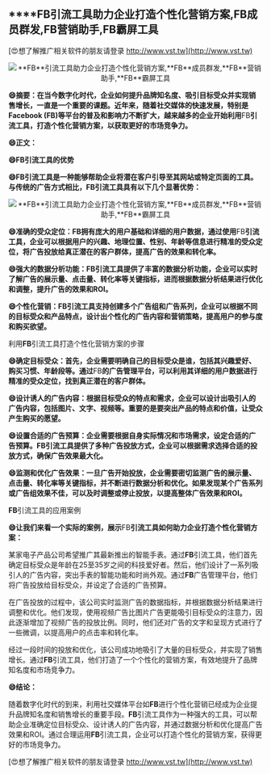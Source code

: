 ## ****FB**引流工具助力企业打造个性化营销方案,**FB**成员群发,**FB**营销助手,**FB**霸屏工具**

[😍想了解推广相关软件的朋友请登录 http://www.vst.tw](http://www.vst.tw)

 <center><img src="https://vst.tw/MP4/tuiguang/png/0.png" alt="**FB**引流工具助力企业打造个性化营销方案,**FB**成员群发,**FB**营销助手,**FB**霸屏工具"></center>

**😄摘要：在当今数字化时代，企业如何提升品牌知名度、吸引目标受众并实现销售增长，一直是一个重要的课题。近年来，随着社交媒体的快速发展，特别是Facebook (**FB**)等平台的普及和影响力不断扩大，越来越多的企业开始利用**FB**引流工具，打造个性化营销方案，以获取更好的市场竞争力。**

**😄正文：**

**😄**FB**引流工具的优势**

**😄**FB**引流工具是一种能够帮助企业将潜在客户引导至其网站或特定页面的工具。与传统的广告方式相比，**FB**引流工具具有以下几个显著优势：**

 <center><img src="https://vst.tw/MP4/tuiguang/png/3.png" alt="**FB**引流工具助力企业打造个性化营销方案,**FB**成员群发,**FB**营销助手,**FB**霸屏工具"></center>

**😄准确的受众定位：**FB**拥有庞大的用户基础和详细的用户数据，通过使用**FB**引流工具，企业可以根据用户的兴趣、地理位置、性别、年龄等信息进行精准的受众定位，将广告投放给真正潜在的客户群体，提高广告的效果和转化率。**

**😄强大的数据分析功能：**FB**引流工具提供了丰富的数据分析功能，企业可以实时了解广告的展示量、点击量、转化率等关键指标，进而根据数据分析结果进行优化和调整，提升广告的效果和ROI。**

**😄个性化营销：**FB**引流工具支持创建多个广告组和广告系列，企业可以根据不同的目标受众和产品特点，设计出个性化的广告内容和营销策略，提高用户的参与度和购买欲望。**

利用**FB**引流工具打造个性化营销方案的步骤

**😄确定目标受众：首先，企业需要明确自己的目标受众是谁，包括其兴趣爱好、购买习惯、年龄段等。通过**FB**的广告管理平台，可以利用其详细的用户数据进行精准的受众定位，找到真正潜在的客户群体。**

**😄设计诱人的广告内容：根据目标受众的特点和需求，企业可以设计出吸引人的广告内容，包括图片、文字、视频等。重要的是要突出产品的特点和价值，让受众产生购买的愿望。**

**😄设置合适的广告预算：企业需要根据自身实际情况和市场需求，设定合适的广告预算。**FB**引流工具提供了多种广告投放方式，企业可以根据需求选择合适的投放方式，确保广告效果最大化。**

**😄监测和优化广告效果：一旦广告开始投放，企业需要密切监测广告的展示量、点击量、转化率等关键指标，并不断进行数据分析和优化。如果发现某个广告系列或广告组效果不佳，可以及时调整或停止投放，以提高整体广告效果和ROI。**

**FB**引流工具的应用案例

**😄让我们来看一个实际的案例，展示**FB**引流工具如何助力企业打造个性化营销方案：**

某家电子产品公司希望推广其最新推出的智能手表。通过**FB**引流工具，他们首先确定目标受众是年龄在25至35岁之间的科技爱好者。然后，他们设计了一系列吸引人的广告内容，突出手表的智能功能和时尚外观。通过**FB**广告管理平台，他们将广告投放给目标受众，并设定了合适的广告预算。

在广告投放的过程中，该公司实时监测广告的数据指标，并根据数据分析结果进行调整和优化。他们发现，使用视频广告比图片广告更能吸引目标受众的注意力，因此逐渐增加了视频广告的投放比例。同时，他们还对广告的文字和呈现方式进行了一些微调，以提高用户的点击率和转化率。

经过一段时间的投放和优化，该公司成功地吸引了大量的目标受众，并实现了销售增长。通过**FB**引流工具，他们打造了一个个性化的营销方案，有效地提升了品牌知名度和市场竞争力。

**😄结论：**

随着数字化时代的到来，利用社交媒体平台如**FB**进行个性化营销已经成为企业提升品牌知名度和销售增长的重要手段。**FB**引流工具作为一种强大的工具，可以帮助企业准确定位目标受众、设计诱人的广告内容，并通过数据分析和优化提高广告效果和ROI。通过合理运用**FB**引流工具，企业可以打造个性化的营销方案，获得更好的市场竞争力。

[😍想了解推广相关软件的朋友请登录 http://www.vst.tw](http://www.vst.tw)



